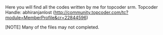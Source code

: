 Here you will find all the codes written by me for topcoder srm. 
Topcoder Handle: abhiranjanlost (http://community.topcoder.com/tc?module=MemberProfile&cr=22844596)

[NOTE] Many of the files may not completed.
